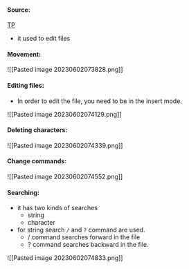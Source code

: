 #### Source:
[TP](https://www.tutorialspoint.com/unix/unix-vi-editor.htm)

* it used to edit files

#### Movement:

![[Pasted image 20230602073828.png]]

#### Editing files:

* In order to edit the file, you need to be in the insert mode.

![[Pasted image 20230602074129.png]]


#### Deleting characters:

![[Pasted image 20230602074339.png]]


#### Change commands:

![[Pasted image 20230602074552.png]]


#### Searching:

* it has two kinds of searches
	* string
	* character
* for string search `/` and `?` command are used.
	* / command searches forward in the file
	* ? command searches backward in the file.

![[Pasted image 20230602074833.png]]

